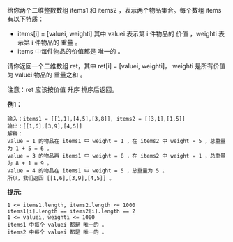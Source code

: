给你两个二维整数数组 items1 和 items2 ，表示两个物品集合。每个数组 items 有以下特质：

- items[i] = [valuei, weighti] 其中 valuei 表示第 i 件物品的 价值 ，weighti 表示第 i 件物品的 重量 。
- items 中每件物品的价值都是 唯一的 。

请你返回一个二维数组 ret，其中 ret[i] = [valuei, weighti]， weighti 是所有价值为 valuei 物品的 重量之和 。

注意：ret 应该按价值 升序 排序后返回。

**例1：**
```
输入：items1 = [[1,1],[4,5],[3,8]], items2 = [[3,1],[1,5]]
输出：[[1,6],[3,9],[4,5]]
解释：
value = 1 的物品在 items1 中 weight = 1 ，在 items2 中 weight = 5 ，总重量为 1 + 5 = 6 。
value = 3 的物品再 items1 中 weight = 8 ，在 items2 中 weight = 1 ，总重量为 8 + 1 = 9 。
value = 4 的物品在 items1 中 weight = 5 ，总重量为 5 。
所以，我们返回 [[1,6],[3,9],[4,5]] 。
```

**提示:**
```
1 <= items1.length, items2.length <= 1000
items1[i].length == items2[i].length == 2
1 <= valuei, weighti <= 1000
items1 中每个 valuei 都是 唯一的 。
items2 中每个 valuei 都是 唯一的 。
```

